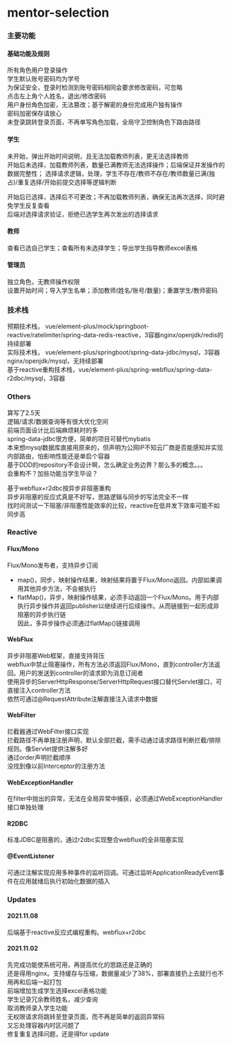 # mentor-selection
### 主要功能
#### 基础功能及规则
所有角色用户登录操作  
学生默认账号密码均为学号  
为保证安全，登录时检测到账号密码相同会要求修改密码，可忽略  
点击左上角个人姓名，退出/修改密码  
用户身份角色加密，无法篡改；基于解密的身份完成用户独有操作    
密码加密保存请放心  
未登录跳转登录页面，不再单写角色加载，全局守卫控制角色下路由路径  

#### 学生
未开始，弹出开始时间说明，且无法加载教师列表，更无法选择教师  
开始后未选择，加载教师列表，数量已满教师无法选择操作；后端保证并发操作的数据完整性；
选择请求逻辑，处理，学生不存在/教师不存在/教师数量已满(独占)/重复选择/开始前提交选择等逻辑判断

开始后已选择，选择后不可更改；不再加载教师列表，确保无法再次选择，同时避免学生反复查看  
后端对选择请求验证，拒绝已选学生再次发出的选择请求  

#### 教师
查看已选自己学生；查看所有未选择学生；导出学生指导教师excel表格

#### 管理员
独立角色，无教师操作权限  
设置开始时间；导入学生名单；添加教师(姓名/账号/数量)；重置学生/教师密码  

### 技术栈
预期技术栈，
vue/element-plus/mock/springboot-reactive/ratelimiter/spring-data-redis-reactive，3容器nginx/openjdk/redis的持续部署  
实际技术栈，
vue/element-plus/springboot/spring-data-jdbc/mysql，3容器nginx/openjdk/mysql，无持续部署  
基于reactive重构技术栈，vue/element-plus/spring-webflux/spring-data-r2dbc/mysql，3容器  

### Others
算写了2.5天  
逻辑/请求/数据查询等有很大优化空间  
前端页面设计比后端麻烦耗时的多  
spring-data-jdbc很方便，简单的项目可替代mybatis  
本来想mysql数据库直接用原来的，但声明为公网IP不知云厂商是否能感知并实现内部路由，怕影响性能还是单启个容器  
基于DDD的repository不会设计啊，怎么确定业务边界？那么多的概念。。。  
会重构不？加些功能当学生毕设？  

基于webflux+r2dbc按异步非阻塞重构  
异步非阻塞的反应式真是不好写，思路逻辑与同步的写法完全不一样  
找时间测试一下阻塞/非阻塞性能效率的比较，reactive在低并发下效率可能不如同步高  

### Reactive
#### Flux/Mono
Flux/Mono发布者，支持异步订阅  
- map()，同步，映射操作结果，映射结果将置于Flux/Mono返回。内部如果调用其他异步方法，不会被执行    
- flatMap()，异步，映射操作结果，必须手动返回一个Flux/Mono。用于内部执行异步操作并返回publisher以继续进行后续操作。从而链接到一起形成非阻塞的异步执行链  
因此，多异步操作必须通过flatMap()链接调用  

#### WebFlux
异步非阻塞Web框架，直接支持背压  
webflux中禁止阻塞操作，所有方法必须返回Flux/Mono，直到controller方法返回。用户的发送到controller的请求即为消息订阅者      
使用异步的ServerHttpResponse/ServerHttpRequest接口替代Servlet接口，可直接注入controller方法  
依然可通过@RequestAttribute注解直接注入请求中数据  

#### WebFilter
拦截器通过WebFilter接口实现  
拦截路径不再单独注册声明，默认全部拦截，需手动通过请求路径判断拦截/排除规则。像Servlet提供注解多好    
通过order声明拦截顺序  
没找到像以前Interceptor的注册方法  

#### WebExceptionHandler
在filter中抛出的异常，无法在全局异常中捕获，必须通过WebExceptionHandler接口单独处理  

#### R2DBC
标准JDBC是阻塞的，通过r2dbc实现整合webflux的全非阻塞实现  

#### @EventListener
可通过注解实现应用多种事件的监听回调。可通过监听ApplicationReadyEvent事件在应用就绪后执行初始化数据的插入  

### Updates
#### 2021.11.08
后端基于reactive反应式编程重构。webflux+r2dbc  

#### 2021.11.02
先完成功能使系统可用，再提高优化的思路还是正确的  
还是得用nginx。支持缓存与压缩，数据量减少了38%，部署直接扔上去就行也不用再和后端一起打包  
前端增加生成学生选择excel表格功能    
学生记录冗余教师姓名，减少查询  
取消教师录入学生功能  
无权限请求将跳转至登录页面，而不再是简单的返回异常码  
又忘处理容器内时区问题了  
修复重复选择问题，还是得for update  